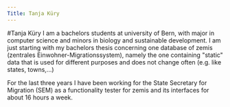 ```yaml
---
Title: Tanja Küry
---
```

#Tanja Küry
I am a bachelors students at university of Bern, with major in computer science and minors in biology and sustainable development. I am just starting with my bachelors thesis concerning one database of zemis (zentrales Einwohner-Migrationssystem), namely the one containing "static" data that is used for different purposes and does not change often (e.g. like states, towns,...)

For the last three years I have been working for the State Secretary for Migration (SEM) as a functionality tester for zemis and its interfaces for about 16 hours a week. 
